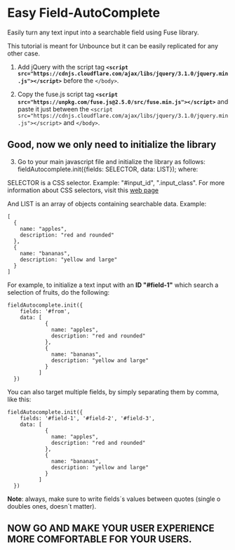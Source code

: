 # Easy Field-AutoComplete
Easily turn any text input into a searchable field using Fuse library.

This tutorial is meant for Unbounce but it can be easily replicated for any other case.

1. Add jQuery with the script tag **```<script src="https://cdnjs.cloudflare.com/ajax/libs/jquery/3.1.0/jquery.min.js"></script>```** before the ```</body>```. 


2. Copy the fuse.js script tag **```<script src="https://unpkg.com/fuse.js@2.5.0/src/fuse.min.js"></script>```** and paste it just between the ```<script src="https://cdnjs.cloudflare.com/ajax/libs/jquery/3.1.0/jquery.min.js"></script>``` and ```</body>```.



## Good, now we only need to initialize the library

3. Go to your main javascript file and initialize the library as follows:
fieldAutocomplete.init({fields: SELECTOR, data: LIST});
where:

SELECTOR is a CSS selector. Example: "#input_id", ".input_class". For more information about CSS selectors, visit this [web page](https://www.w3schools.com/cssref/css_selectors.asp.)


And LIST is an array of objects containing searchable data. Example: 

```
[
  {
    name: "apples",
    description: "red and rounded"  
  },
  {
    name: "bananas",
    description: "yellow and large"
  }
]
```

For example, to initialize a text input with an **ID "#field-1"** which search a selection of fruits, do the following:

```
fieldAutocomplete.init({
    fields: '#from', 
    data: [
            {
              name: "apples",
              description: "red and rounded"  
            },
            {
              name: "bananas",
              description: "yellow and large"
            }
          ]
  })
```

You can also target multiple fields, by simply separating them by comma, like this:
```
fieldAutocomplete.init({
    fields: '#field-1', '#field-2', '#field-3', 
    data: [
            {
              name: "apples",
              description: "red and rounded"  
            },
            {
              name: "bananas",
              description: "yellow and large"
            }
          ]
  })
```

**Note**: always, make sure to write fields´s values between quotes (single o doubles ones, doesn´t matter).


## NOW GO AND MAKE YOUR USER EXPERIENCE MORE COMFORTABLE FOR YOUR USERS.
